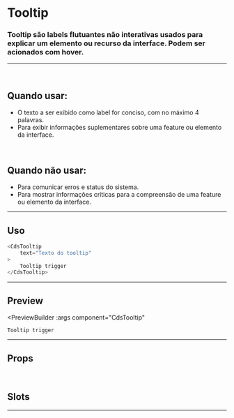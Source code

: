 # Tooltip

### Tooltip são labels flutuantes não interativas usados para explicar um elemento ou recurso da interface. Podem ser acionados com hover.
---
<br>

## Quando usar:
- O texto a ser exibido como label for conciso, com no máximo 4 palavras.
- Para exibir informações suplementares sobre uma feature ou elemento da interface.


<br>

## Quando não usar:
- Para comunicar erros e status do sistema.
- Para mostrar informações críticas para a compreensão de uma feature ou elemento da interface.

---

## Uso

```js
<CdsTooltip
	text="Texto do tooltip"
>
	Tooltip trigger
</CdsTooltip>
```

---

## Preview

<PreviewBuilder
	:args
	component="CdsTooltip"
>
	Tooltip trigger
</PreviewBuilder>

---

## Props

<APITable
	name="CdsTooltip"
	section="props"
/>
<br>

## Slots

<APITable
	name="CdsTooltip"
	section="slots"
/>

---

<script setup>
import { ref } from 'vue';
import CdsTooltip from '@/components/Tooltip.vue';

const args = ref({
	text: 'Texto do tooltip',
});
</script>
